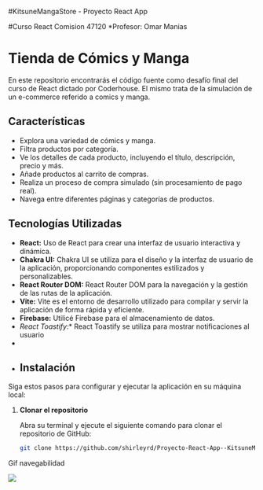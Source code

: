 #KitsuneMangaStore - Proyecto React App


#Curso React Comision 47120
*Profesor: Omar Manias

# Tienda de Cómics y Manga

En este repositorio encontrarás el código fuente como desafío final del curso de React dictado por Coderhouse. El mismo trata de la simulación de un e-commerce referido a comics y manga.

## Características

- Explora una variedad de cómics y manga.
- Filtra productos por categoría.
- Ve los detalles de cada producto, incluyendo el título, descripción, precio y más.
- Añade productos al carrito de compras.
- Realiza un proceso de compra simulado (sin procesamiento de pago real).
- Navega entre diferentes páginas y categorías de productos.

 ## Tecnologías Utilizadas

- **React:** Uso de React para crear una interfaz de usuario interactiva y dinámica.
- **Chakra UI:** Chakra UI se utiliza para el diseño y la interfaz de usuario de la aplicación, proporcionando componentes estilizados y personalizables.
- **React Router DOM:** React Router DOM para la navegación y la gestión de las rutas de la aplicación.
- **Vite:** Vite es el entorno de desarrollo utilizado para compilar y servir la aplicación de forma rápida y eficiente.
- **Firebase:** Utilicé Firebase para el almacenamiento de datos.
- *React Toastify:** React Toastify se utiliza para mostrar notificaciones al usuario
- 
- ## Instalación

Siga estos pasos para configurar y ejecutar la aplicación en su máquina local:

1. **Clonar el repositorio**

   Abra su terminal y ejecute el siguiente comando para clonar el repositorio de GitHub:

   ```bash
   git clone https://github.com/shirleyrd/Proyecto-React-App--KitsuneMangaStore.git

Gif navegabilidad


![](https://github.com/shirleyrd/Preentrega1-Duran-KitsuneMangaStore/blob/main/src/assets/KitsuneMangaStore—.gif)
